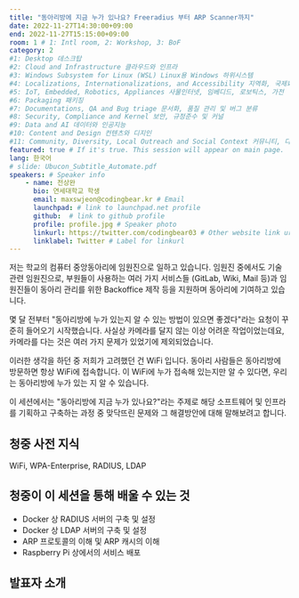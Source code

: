 ```yaml
---
title: "동아리방에 지금 누가 있나요? Freeradius 부터 ARP Scanner까지"
date: 2022-11-27T14:30:00+09:00
end: 2022-11-27T15:15:00+09:00
room: 1 # 1: Intl room, 2: Workshop, 3: BoF
category: 2
#1: Desktop 데스크탑
#2: Cloud and Infrastructure 클라우드와 인프라
#3: Windows Subsystem for Linux (WSL) Linux용 Windows 하위시스템
#4: Localizations, Internationalizations, and Accessibility 지역화, 국제화 및 접근성
#5: IoT, Embedded, Robotics, Appliances 사물인터넷, 임베디드, 로보틱스, 가전
#6: Packaging 패키징
#7: Documentations, QA and Bug triage 문서화, 품질 관리 및 버그 분류
#8: Security, Compliance and Kernel 보안, 규정준수 및 커널
#9: Data and AI 데이터와 인공지능
#10: Content and Design 컨텐츠와 디지인
#11: Community, Diversity, Local Outreach and Social Context 커뮤니티, 다양성, 지역 사회 협력과 사회적 관점
featured: true # If it's true. This session will appear on main page.
lang: 한국어
# slide: Ubucon_Subtitle_Automate.pdf
speakers: # Speaker info
    - name: 전상완
      bio: 연세대학교 학생
      email: maxswjeon@codingbear.kr # Email
      launchpad: # link to launchpad.net profile
      github:  # link to github profile
      profile: profile.jpg # Speaker photo
      linkurl: https://twitter.com/codingbear03 # Other website link url
      linklabel: Twitter # Label for linkurl
---
```


저는 학교의 컴퓨터 중앙동아리에 임원진으로 일하고 있습니다. 임원진 중에서도 기술 관련 임원진으로, 부원들이 사용하는 여러 가지 서비스들 (GitLab, Wiki, Mail 등)과 임원진들이 동아리 관리를 위한 Backoffice 제작 등을 지원하며 동아리에 기여하고 있습니다.

몇 달 전부터 "동아리방에 누가 있는지 알 수 있는 방법이 있으면 좋겠다"라는 요청이 꾸준히 들어오기 시작했습니다. 사실상 카메라를 달지 않는 이상 어려운 작업이었는데요, 카메라를 다는 것은 여러 가지 문제가 있었기에 제외되었습니다.

이러한 생각을 하던 중 저희가 고려했던 건 WiFi 입니다. 동아리 사람들은 동아리방에 방문하면 항상 WiFi에 접속합니다. 이 WiFi에 누가 접속해 있는지만 알 수 있다면, 우리는 동아리방에 누가 있는 지 알 수 있습니다.

이 세션에서는 "동아리방에 지금 누가 있나요?"라는 주제로 해당 소프트웨어 및 인프라를 기획하고 구축하는 과정 중 맞닥뜨린 문제와 그 해결방안에 대해 말해보려고 합니다.

## 청중 사전 지식
WiFi, WPA-Enterprise, RADIUS, LDAP

## 청중이 이 세션을 통해 배울 수 있는 것
- Docker 상 RADIUS 서버의 구축 및 설정
- Docker 상 LDAP 서버의 구축 및 설정
- ARP 프로토콜의 이해 및 ARP 캐시의 이해
- Raspberry Pi 상에서의 서비스 배포

## 발표자 소개